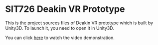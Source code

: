 # SIT726 Deakin VR Prototype

This is the project sources files of Deakin VR prototype which is built by Unity3D. To launch it, you need to open it in Unity3D.

You can click [here](https://drive.google.com/file/d/1F9zyv9mcLk4bL7FbNl8KGePH3DAYZaU_/view?usp=sharing) to watch the video demonstration.
